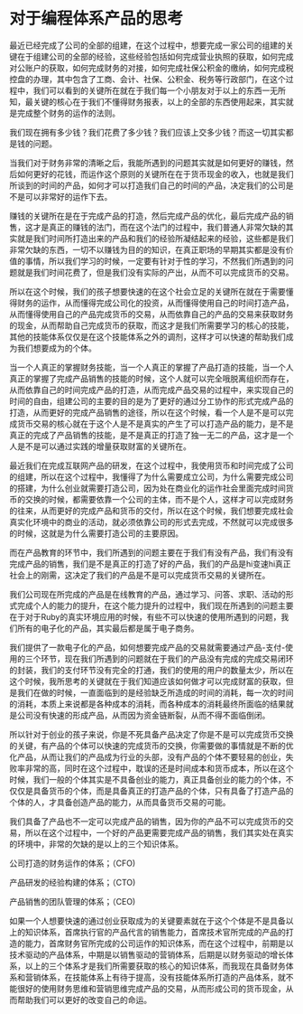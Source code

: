 # 对于编程体系产品的思考

最近已经完成了公司的全部的组建，在这个过程中，想要完成一家公司的组建的关键在于组建公司的全部的经验，这些经验包括如何完成营业执照的获取，如何完成对公账户的获取，如何完成财务的对接，如何完成社保公积金的缴纳，如何完成税控盘的办理，其中包含了工商、会计、社保、公积金、税务等行政部门，在这个过程中，我们可以看到的关键所在就在于我们每一个小朋友对于以上的东西一无所知，最关键的核心在于我们不懂得财务报表，以上的全部的东西使用起来，其实就是完成整个财务的运作的法则。

我们现在拥有多少钱？我们花费了多少钱？我们应该上交多少钱？而这一切其实都是钱的问题。

当我们对于财务非常的清晰之后，我能所遇到的问题其实就是如何更好的赚钱，然后如何更好的花钱，而运作这个原则的关键所在在于货币现金的收入，也就是我们所谈到的时间的产品，如何才可以打造我们自己的时间的产品，决定我们的公司是不是可以非常好的运作下去。

赚钱的关键所在是在于完成产品的打造，然后完成产品的优化，最后完成产品的销售，这才是真正的赚钱的法门，而在这个法门的过程中，我们普通人非常欠缺的其实就是我们时间所打造出来的产品和我们的经验所凝结起来的经验，这些都是我们非常欠缺的东西，一切不以赚钱为目的的知识，在真正职场的早期其实都是没有价值的事情，所以我们学习的时候，一定要有针对于性的学习，不然我们所遇到的问题就是我们时间花费了，但是我们没有实际的产出，从而不可以完成货币的交易。

所以在这个时候，我们的孩子想要快速的在这个社会立足的关键所在就在于需要懂得财务的运作，从而懂得完成公司化的投资，从而懂得使用自己的时间打造产品，从而懂得使用自己的产品完成货币的交易，从而依靠自己的产品的交易来获取财务的现金，从而帮助自己完成货币的获取，而这才是我们所需要学习的核心的技能，其他的技能体系仅仅是在这个技能体系之外的调剂，这样才可以快速的帮助我们成为我们想要成为的个体。

当一个人真正的掌握财务技能，当一个人真正的掌握了产品打造的技能，当一个人真正的掌握了完成产品销售的技能的时候，这个人就可以完全哦脱离组织而存在，从而依靠自己的时间完成产品的打造，从而完成产品交易的过程中，来实现自己的时间的自由，组建公司的主要的目的是为了更好的通过分工协作的形式完成产品的打造，从而更好的完成产品销售的途径，所以在这个时候，看一个人是不是可以完成货币交易的核心就在于这个人是不是真实的产生了可以打造产品的能力，是不是真正的完成了产品销售的技能，是不是真正的打造了独一无二的产品，这才是一个人是不是可以通过实践的增量获取财富的关键所在。

最近我们在完成互联网产品的研发，在这个过程中，我使用货币和时间完成了公司的组建，所以在这个过程中，我懂得了为什么需要成立公司，为什么需要完成公司的搭建，为什么创业就需要打造公司，因为处在商业化的运作社会里面完成时间货币的交换的时候，都需要依靠一个公司的主体，而不是个人，这样才可以完成财务的往来，从而更好的完成产品和货币的交付，所以在这个时候，我们想要完成社会真实化环境中的商业的活动，就必须依靠公司的形式去完成，不然就可以完成很多的时候，这就是为什么需要打造公司的主要原因。

而在产品教育的环节中，我们所遇到的问题主要在于我们有没有产品，我们有没有完成产品的销售，我们是不是真正的打造了好的产品，我们的产品是hi变速hi真正社会上的刚需，这决定了我们的产品是不是可以完成货币交易的关键所在。

我们公司现在所完成的产品是在线教育的产品，通过学习、问答、求职、活动的形式完成个人的能力的提升，在这个能力提升的过程中，我们现在所遇到的问题主要在于对于Ruby的真实环境应用的时候，有些不可以快速的使用所遇到的问题，我们所有的电子化的产品，其实最后都是属于电子商务。

我们提供了一款电子化的产品，如何想要完成产品的交易就需要通过产品-支付-使用的三个环节，现在我们所遇到的问题就在于我们的产品没有完成的完成交易闭环的封装，我们的支付环节没有完全的打通，我们的使用的用户的数量太少，所以在这个时候，我所思考的关键就在于我们知道应该如何做才可以完成财富的获取，但是我们在做的时候，一直面临到的是经验缺乏所造成的时间的消耗，每一次的时间的消耗，本质上来说都是各种成本的消耗，而各种成本的消耗最终所面临的结果就是公司没有快速的形成产品，从而因为资金链断裂，从而不得不面临倒闭。

所以针对于创业的孩子来说，你是不死具备产品决定了你是不是可以完成货币交换的关键，有产品的个体可以快速的完成货币的交换，你需要做的事情就是不断的优化产品，从而让我们的产品成为行业的头部，没有产品的个体不要轻易的创业，失败率非常的高，同时在这个过程中，耽误的还是时间成本和货币成本，所以在这个时候，我们一般的个体其实是不具备创业的能力，真正具备创业的能力的个体，不仅仅是具备货币的个体，而是具备真正的打造产品的个体，只有具备了打造产品的个体的人，才具备创造产品的能力，从而具备货币交易的可能。

我们具备了产品也不一定可以完成产品的销售，因为你的产品不可以完成货币的交易，所以在这个过程中，一个好的产品更需要完成产品的销售，我们其实处在真实的环境中，非常的欠缺的是以上的三个知识体系。

公司打造的财务运作的体系；（CFO)

产品研发的经验构建的体系；（CTO)

产品销售的团队管理的体系；（CEO)

如果一个人想要快速的通过创业获取成为的关键要素就在于这个个体是不是具备以上的知识体系，首席执行官的产品代言的销售能力，首席技术官所完成的产品的打造的能力，首席财务官所完成的公司运作的知识体系，而在这个过程中，前期是以技术驱动的产品体系，中期是以销售驱动的营销体系，后期是以财务驱动的增长体系，以上的三个体系才是我们所需要获取的核心的知识体系，而我现在具备财务体系和营销体系，在技能体系上有待于提高，没有技能体系所打造的产品体系，就不能很好的使用财务思维和营销思维完成产品的交易，从而形成公司的货币现金，从而帮助我们可以更好的改变自己的命运。
